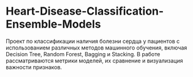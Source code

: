 # Heart-Disease-Classification-Ensemble-Models
Проект по классификации наличия болезни сердца у пациентов с использованием различных методов машинного обучения, включая Decision Tree, Random Forest, Bagging и Stacking. В работе рассматриваются метрики моделей, их сравнение и визуализация важности признаков.
